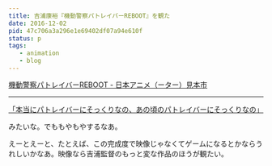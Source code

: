 ```yaml
---
title: 吉浦康裕『機動警察パトレイバーREBOOT』を観た
date: 2016-12-02
pid: 47c706a3a296e1e69402df07a94e610f
status: p
tags:
   - animation
   - blog
---
```


[機動警察パトレイバーREBOOT - 日本アニメ（ーター）見本市][1]

---- 

[「本当にパトレイバーにそっくりなの、あの頃のパトレイバーにそっくりなの」][2]

みたいな。でももやもやするなあ。

えーとえーと、たとえば、この完成度で映像じゃなくてゲームになるとかならうれしいかなあ。映像なら吉浦監督のもっと変な作品のほうが観たい。

[1]:	https://animatorexpo.com/patlabor-reboot/
[2]:	http://togetter.com/li/1054880